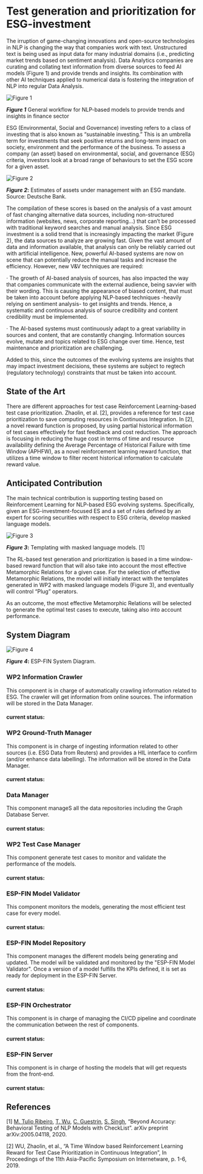 # Test generation and prioritization for ESG-investment    
The irruption of game-changing innovations and open-source technologies in NLP is changing the way that companies work with text. Unstructured text is being used as input data for many industrial domains (i.e., predicting market trends based on sentiment analysis). Data Analytics companies are curating and collating text information from diverse sources to feed AI models (Figure 1) and provide trends and insights. Its combination with other AI techniques applied to numerical data is fostering the integration of NLP into regular Data Analysis.

![Figure 1](/images/image1.png)

**_Figure 1_** General workflow for NLP-based models to provide trends and insights in finance sector

ESG (Environmental, Social and Governance) investing refers to a class of investing that is also known as “sustainable investing.” This is an umbrella term for investments that seek positive returns and long-term impact on society, environment and the performance of the business. To assess a company (an asset) based on environmental, social, and governance (ESG) criteria, investors look at a broad range of behaviours to set the ESG score for a given asset.

![Figure 2](/images/image2.png)

**_Figure 2_:** Estimates of assets under management with an ESG mandate. Source: Deutsche Bank.

The compilation of these scores is based on the analysis of a vast amount of fast changing alternative data sources, including non-structured information (websites, news, corporate reporting...) that can’t be processed with traditional keyword searches and manual analysis. Since ESG investment is a solid trend that is increasingly impacting the market (Figure 2), the data sources to analyze are growing fast. Given the vast amount of data and information available, that analysis can only be reliably carried out with artificial intelligence. New, powerful AI-based systems are now on scene that can potentially reduce the manual tasks and increase the efficiency. However, new V&V techniques are required:

· The growth of AI-based analysis of sources, has also impacted the way that companies communicate with the external audience, being savvier with their wording. This is causing the appearance of biased content, that must be taken into account before applying NLP-based techniques -heavily relying on sentiment analysis- to get insights and trends. Hence, a systematic and continuous analysis of source credibility and content credibility must be implemented.

· The AI-based systems must continuously adapt to a great variability in sources and content, that are constantly changing. Information sources evolve, mutate and topics related to ESG change over time. Hence, test maintenance and prioritization are challenging.

Added to this, since the outcomes of the evolving systems are insights that may impact investment decisions, these systems are subject to regtech (regulatory technology) constraints that must be taken into account.

## State of the Art      
There are different approaches for test case Reinforcement Learning-based test case prioritization. Zhaolin, et al. \[2\], provides a reference for test case prioritization to save computing resources in Continuous Integration. In \[2\], a novel reward function is proposed, by using partial historical information of test cases effectively for fast feedback and cost reduction. The approach is focusing in reducing the huge cost in terms of time and resource availability defining the Average Percentage of Historical Failure with time Window (APHFW), as a novel reinforcement learning reward function, that utilizes a time window to filter recent historical information to calculate reward value.

## Anticipated Contribution
The main technical contribution is supporting testing based on Reinforcement Learning for NLP-based ESG evolving systems. Specifically, given an ESG-investment-focused ES and a set of rules defined by an expert for scoring securities with respect to ESG criteria, develop masked language models.

![Figure 3](/images/image3.png)

**_Figure 3_:** Templating with masked language models. \[1\]

The RL-based test generation and prioritization is based in a time window-based reward function that will also take into account the most effective Metamorphic Relations for a given case. For the selection of effective Metamorphic Relations, the model will initially interact with the templates generated in WP2 with masked language models (Figure 3), and eventually will control “Plug” operators.

As an outcome, the most effective Metamorphic Relations will be selected to generate the optimal test cases to execute, taking also into account performance.

## System Diagram


![Figure 4](/images/ESP-FIN-WP3-systemDiagram.png)

**_Figure 4_:** ESP-FIN System Diagram.

### WP2 Information Crawler
This component is in charge of automatically crawling information related to ESG. The crawler will get information from online sources. The information will be stored in the Data Manager.  

#### current status:

### WP2 Ground-Truth Manager
This component is in charge of ingesting information related to other sources (i.e. ESG Data from Reuters) and  provides a HIL interface to confirm (and/or enhance data labelling). The information will be stored in the Data Manager. 

#### current status:

### Data Manager
This component  manageS all the data repositories including the Graph Database Server. 

#### current status:

### WP2 Test Case Manager
This component generate test cases to monitor and validate the performance of the models. 
#### current status:

### ESP-FIN Model Validator
This component monitors the models, generating the most efficient test case for every model. 

#### current status:

### ESP-FIN Model Repository
This component manages the different models being generating and updated. The model will be validated and monitored by the "ESP-FIN Model Validator". Once a version of a model fulfills the KPIs defined, it is set as ready for deployment in the ESP-FIN Server. 

#### current status:

### ESP-FIN Orchestrator
This component is in charge of managing the CI/CD pipeline and coordinate the communication between the rest of components. 

#### current status:

### ESP-FIN Server
This component is in charge of hosting the models that will get requests from the front-end.

#### current status:











## References   
\[1\] [M. Tulio Ribeiro](https://arxiv.org/search/cs?searchtype=author&query=Ribeiro%2C+M+T), [T. Wu](https://arxiv.org/search/cs?searchtype=author&query=Wu%2C+T), [C. Guestrin](https://arxiv.org/search/cs?searchtype=author&query=Guestrin%2C+C), [S. Singh](https://arxiv.org/search/cs?searchtype=author&query=Singh%2C+S), “Beyond Accuracy: Behavioral Testing of NLP Models with CheckList”. arXiv preprint arXiv:2005.04118, 2020.

\[2\] WU, Zhaolin, et al., “A Time Window based Reinforcement Learning Reward for Test Case Prioritization in Continuous Integration”, In Proceedings of the 11th Asia-Pacific Symposium on Internetware, p. 1-6, 2019.


